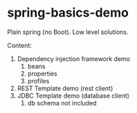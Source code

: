 
# spring-basics-demo

Plain spring (no Boot).
Low level solutions.

Content:
 1. Dependency injection framework demo
	 1. beans
	 2. properties
	 3. profiles
 2. REST Template demo (rest client)
 3. JDBC Template demo (database client)
	 1. db schema not included
